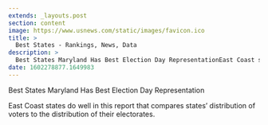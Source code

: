 ```yaml
--- 
extends: _layouts.post 
section: content 
image: https://www.usnews.com/static/images/favicon.ico 
title: > 
  Best States - Rankings, News, Data 
description: > 
  Best States Maryland Has Best Election Day RepresentationEast Coast states do well in this report that compares states’ distribution of voters to the distribution of their electorates. 
date: 1602278877.1649983 
--- 
```

Best States Maryland Has Best Election Day Representation

East Coast states do well in this report that compares states’ distribution of voters to the distribution of their electorates.